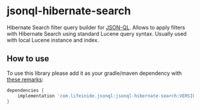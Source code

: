 # jsonql-hibernate-search

Hibernate Search filter query builder for [JSON-QL](https://github.com/json-ql). Allows to apply filters with Hibernate Search using standard Lucene query syntax. Usually used with local Lucene instance and index.

## How to use

To use this library please add it as your gradle/maven dependency with [these remarks](https://github.com/json-ql/jsonql-core#how-to-use):

```groovy
dependencies {
    implementation 'com.lifeinide.jsonql:jsonql-hibernate-search:VERSION'
}
```
